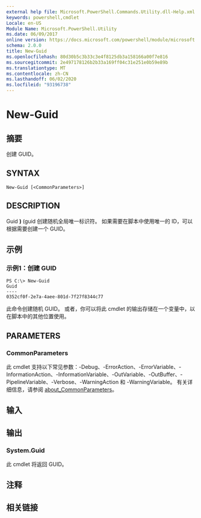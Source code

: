```yaml
---
external help file: Microsoft.PowerShell.Commands.Utility.dll-Help.xml
keywords: powershell,cmdlet
Locale: en-US
Module Name: Microsoft.PowerShell.Utility
ms.date: 06/09/2017
online version: https://docs.microsoft.com/powershell/module/microsoft.powershell.utility/new-guid?view=powershell-6&WT.mc_id=ps-gethelp
schema: 2.0.0
title: New-Guid
ms.openlocfilehash: 80d30b5c3b33c3e4f8125db3a158166a00f7e816
ms.sourcegitcommit: 2e497178126b2b33a169ff04c31e251e0b59e89b
ms.translationtype: MT
ms.contentlocale: zh-CN
ms.lasthandoff: 06/02/2020
ms.locfileid: "93196738"
---
```

# New-Guid

## 摘要
创建 GUID。

## SYNTAX

```
New-Guid [<CommonParameters>]
```

## DESCRIPTION

Guid **)** (guid 创建随机全局唯一标识符。
如果需要在脚本中使用唯一的 ID，可以根据需要创建一个 GUID。

## 示例

### 示例1：创建 GUID

```
PS C:\> New-Guid
Guid
----
0352cf0f-2e7a-4aee-801d-7f27f8344c77
```

此命令创建随机 GUID。
或者，你可以将此 cmdlet 的输出存储在一个变量中，以在脚本中的其他位置使用。

## PARAMETERS

### CommonParameters

此 cmdlet 支持以下常见参数：-Debug、-ErrorAction、-ErrorVariable、-InformationAction、-InformationVariable、-OutVariable、-OutBuffer、-PipelineVariable、-Verbose、-WarningAction 和 -WarningVariable。 有关详细信息，请参阅 [about_CommonParameters](https://go.microsoft.com/fwlink/?LinkID=113216)。

## 输入

## 输出

### System.Guid

此 cmdlet 将返回 GUID。

## 注释

## 相关链接
